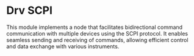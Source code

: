 # Drv SCPI
This module implements a node that facilitates bidirectional command communication
with multiple devices using the SCPI protocol. It enables seamless sending and 
receiving of commands, allowing efficient control and data exchange with 
various instruments.